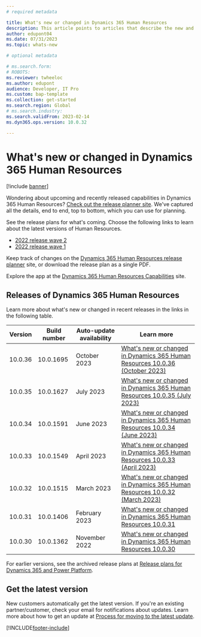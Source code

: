 ```yaml
---
# required metadata

title: What's new or changed in Dynamics 365 Human Resources
description: This article points to articles that describe the new and changed features in each release of Dynamics 365 Human Resources
author: edupont04
ms.date: 07/31/2023
ms.topic: whats-new

# optional metadata

# ms.search.form: 
# ROBOTS: 
ms.reviewer: twheeloc
ms.author: edupont
audience: Developer, IT Pro
ms.custom: bap-template
ms.collection: get-started
ms.search.region: Global
# ms.search.industry: 
ms.search.validFrom: 2023-02-14
ms.dyn365.ops.version: 10.0.32

---
```

# What's new or changed in Dynamics 365 Human Resources

[!include [banner](../includes/banner.md)]

Wondering about upcoming and recently released capabilities in Dynamics 365 Human Resources? [Check out the release planner site](https://experience.dynamics.com/releaseplans/?app=Human+Resources). We've captured all the details, end to end, top to bottom, which you can use for planning.  

See the release plans for what's coming. Choose the following links to learn about the latest versions of Human Resources.

- [2022 release wave 2](/dynamics365-release-plan/2022wave2/human-resources/dynamics365-human-resources/planned-features)  
- [2022 release wave 1](/dynamics365-release-plan/2022wave1/human-resources/dynamics365-human-resources/planned-features)  

Keep track of changes on the [Dynamics 365 Human Resources release planner](https://experience.dynamics.com/releaseplans/?app=Human+Resources) site, or download the release plan as a single PDF.  

Explore the app at the [Dynamics 365 Human Resources Capabilities](https://dynamics.microsoft.com/human-resources/overview/) site.

## Releases of Dynamics 365 Human Resources

Learn more about what's new or changed in recent releases in the links in the following table.

| Version | Build number | Auto-update availability | Learn more |
|---------|--------------|---------------|-------------|
| 10.0.36 |  10.0.1695   | October 2023  |[What's new or changed in Dynamics 365 Human Resources 10.0.36 (October 2023)](get-started/hr-whats-new-10-0-36.md)|
| 10.0.35 |  10.0.1627   | July 2023    |[What's new or changed in Dynamics 365 Human Resources 10.0.35 (July 2023)](get-started/hr-whats-new-10-0-35.md)|
| 10.0.34 |  10.0.1591   | June 2023    |[What's new or changed in Dynamics 365 Human Resources 10.0.34 (June 2023)](get-started/hr-whats-new-10-0-34.md)|
| 10.0.33 |  10.0.1549   | April 2023    |[What's new or changed in Dynamics 365 Human Resources 10.0.33 (April 2023)](get-started/hr-whats-new-10-0-33.md)|
| 10.0.32 |  10.0.1515   | March 2023    |[What's new or changed in Dynamics 365 Human Resources 10.0.32 (March 2023)](get-started/hr-whats-new-10-0-32.md)|
| 10.0.31 |  10.0.1406 | February 2023  | [What's new or changed in Dynamics 365 Human Resources 10.0.31](get-started/whats-new-changed-10-0-31.md) |
| 10.0.30 |  10.0.1362   | November 2022 | [What's new or changed in Dynamics 365 Human Resources 10.0.30](get-started/whats-new-changed-10-0-30.md) |

For earlier versions, see the archived release plans at [Release plans for Dynamics 365 and Power Platform](/dynamics365/release-plans/archived-plans).

## Get the latest version

New customers automatically get the latest version. If you're an existing partner/customer, check your email for notifications about updates. Learn more about how to get an update at [Process for moving to the latest update](../fin-ops-core/dev-itpro/migration-upgrade/upgrade-latest-update.md).

[!INCLUDE[footer-include](../includes/footer-banner.md)]
